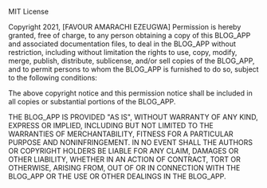 MIT License

Copyright 2021, [FAVOUR AMARACHI EZEUGWA]
Permission is hereby granted, free of charge, to any person obtaining a copy of this BLOG_APP and associated documentation files, to deal in the BLOG_APP without restriction, including without limitation the rights to use, copy, modify, merge, publish, distribute, sublicense, and/or sell copies of the BLOG_APP, and to permit persons to whom the BLOG_APP is furnished to do so, subject to the following conditions:

The above copyright notice and this permission notice shall be included in all copies or substantial portions of the BLOG_APP.

THE BLOG_APP IS PROVIDED "AS IS", WITHOUT WARRANTY OF ANY KIND, EXPRESS OR IMPLIED, INCLUDING BUT NOT LIMITED TO THE WARRANTIES OF MERCHANTABILITY, FITNESS FOR A PARTICULAR PURPOSE AND NONINFRINGEMENT. IN NO EVENT SHALL THE AUTHORS OR COPYRIGHT HOLDERS BE LIABLE FOR ANY CLAIM, DAMAGES OR OTHER LIABILITY, WHETHER IN AN ACTION OF CONTRACT, TORT OR OTHERWISE, ARISING FROM, OUT OF OR IN CONNECTION WITH THE BLOG_APP OR THE USE OR OTHER DEALINGS IN THE BLOG_APP.
